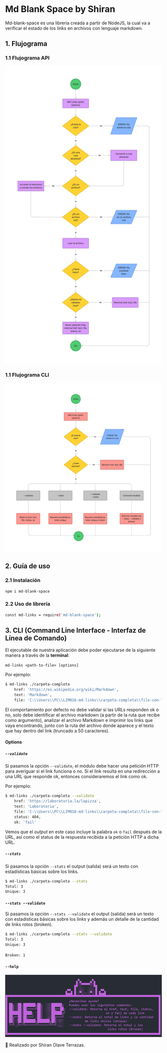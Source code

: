 # Md Blank Space by Shiran

Md-blank-space es una libreria creada a partir de NodeJS, la cual va a verificar el estado de los links en archivos con lenguaje markdown.

## 1. Flujograma

### 1.1 Flujograma API

![](images/diagrama-de-flujo.png)

### 1.1 Flujograma CLI

![](images/CLI.png)


## 2. Guía de uso

### 2.1 Instalación

```sh
npm i md-blank-space
```

### 2.2 Uso de librería

```sh
const md-links = require('md-blank-space');
```

## 3.  CLI (Command Line Interface - Interfaz de Línea de Comando)

El ejecutable de nuestra aplicación debe poder ejecutarse de la siguiente
manera a través de la **terminal**:

`md-links <path-to-file> [options]`

Por ejemplo:

```sh
$ md-links ./carpeta-completa
    href: 'https://es.wikipedia.org/wiki/Markdown',
    text: 'Markdown',
    file: 'C:\\Users\\PC\\LIM016-md-links\\carpeta-completa\\file-con-links.md'
```

El comportamiento por defecto no debe validar si las URLs responden ok o no,
solo debe identificar el archivo markdown (a partir de la ruta que recibe como
argumento), analizar el archivo Markdown e imprimir los links que vaya
encontrando, junto con la ruta del archivo donde aparece y el texto
que hay dentro del link (truncado a 50 caracteres).

#### Options

##### `--validate`

Si pasamos la opción `--validate`, el módulo debe hacer una petición HTTP para
averiguar si el link funciona o no. Si el link resulta en una redirección a una
URL que responde ok, entonces consideraremos el link como ok.

Por ejemplo:

```sh
$ md-links ./carpeta-completa --validate
    href: 'https://laboratoria.la/lapizza',
    text: 'Laboratoria',
    file: 'C:\\Users\\PC\\LIM016-md-links\\carpeta-completa\\file-con-links.md',    
    status: 404,
    ok: 'fail'
```

Vemos que el _output_ en este caso incluye la palabra `ok` o `fail` después de
la URL, así como el status de la respuesta recibida a la petición HTTP a dicha
URL.

##### `--stats`

Si pasamos la opción `--stats` el output (salida) será un texto con estadísticas
básicas sobre los links.

```sh
$ md-links ./carpeta-completa --stats
Total: 3
Unique: 3
```

#### `--stats --validate`

Si pasamos la opción `--stats --validate` el output (salida) será un texto con estadísticas
básicas sobre los links y además un detalle de la cantidad de links rotos (broken).

```sh
$ md-links ./carpeta-completa --stats --validate
Total: 3
Unique: 3

Broken: 1
```


#### `--help`

![](./images/help-message.png)


📌 Realizado por Shiran Olave Terrazas.